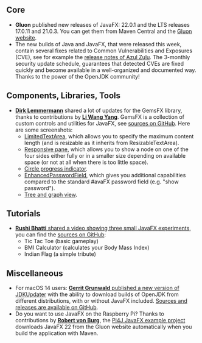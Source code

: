 ## Core

* **Gluon** published new releases of JavaFX: 22.0.1 and the LTS releases 17.0.11 and 21.0.3. You can get them from Maven Central and the [Gluon website](https://gluonhq.com/products/javafx/).
* The new builds of Java and JavaFX, that were released this week, contain several fixes related to Common Vulnerabilities and Exposures (CVE), see for example the [release notes of Azul Zulu](https://docs.azul.com/core/release-notes#fixed-common-vulnerabilities-and-exposures). The 3-monthly security update schedule, guarantees that detected CVEs are fixed quickly and become available in a well-organized and documented way. Thanks to the power of the OpenJDK community!

## Components, Libraries, Tools

* [**Dirk Lemmermann**](https://twitter.com/dlemmermann/) shared a lot of updates for the GemsFX library, thanks to contributions by [**Li Wang Yang**](https://twitter.com/LeeWyatt_7788). GemsFX is a collection of custom controls and utilities for JavaFX, see [sources on GitHub](https://github.com/dlsc-software-consulting-gmbh/GemsFX). Here are some screenshots:
  * [LimitedTextArea](https://twitter.com/dlemmermann/status/1780122735177339359), which allows you to specify the maximum content length (and is resizable as it inherits from ResizableTextArea). 
  * [Responsive pane](https://twitter.com/dlemmermann/status/1780123307901136965), which allows you to show a node on one of the four sides either fully or in a smaller size depending on available space (or not at all when there is too little space).
  * [Circle progress indicator](https://twitter.com/dlemmermann/status/1780123562163961858).
  * [EnhancedPasswordField](https://twitter.com/dlemmermann/status/1780122006823883068), which gives you additional capabilities compared to the standard #avaFX password field (e.g. "show password").
  * [Tree and graph view](https://twitter.com/dlemmermann/status/1780123785334522160).

## Tutorials

* [**Rushi Bhatti** shared a video showing three small JavaFX experiments](https://twitter.com/RB_Bhatti_171/status/1776931544688734495), you can find the [sources on GitHub](https://github.com/RushiBhatti/JavaFX_Projects):
  * Tic Tac Toe (basic gameplay)
  * BMI Calculator (calculates your Body Mass Index)
  * Indian Flag (a simple tribute)

## Miscellaneous

* For macOS 14 users: [**Gerrit Grunwald** published a new version of JDKUpdater](https://twitter.com/hansolo_/status/1778774663939707037) with the ability to download builds of OpenJDK from different distributions, with or without JavaFX included. [Sources and releases are available on GitHub](https://github.com/HanSolo/JDK-Updater/releases).
* Do you want to use JavaFX on the Raspberry Pi? Thanks to contributions by [**Robert von Burg**](https://mstdn.gsi.li/@eitch), the [Pi4J JavaFX example project](https://github.com/Pi4J/pi4j-example-javafx) downloads JavaFX 22 from the Gluon website automatically when you build the application with Maven.

